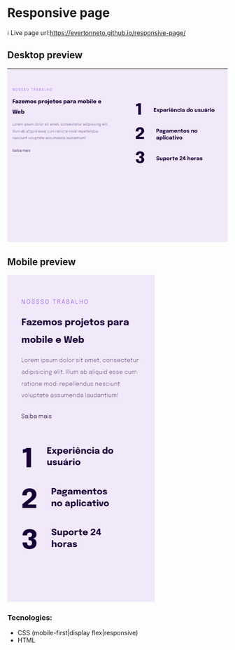# Responsive page

ℹ️ Live page url:https://evertonneto.github.io/responsive-page/

## Desktop preview

[<img src="./imgs/tablet-desktop.png" />]()

## Mobile preview

[<img src="./imgs/mobile.png" />]()

### Tecnologies:

- CSS (mobile-first|display flex|responsive)
- HTML
